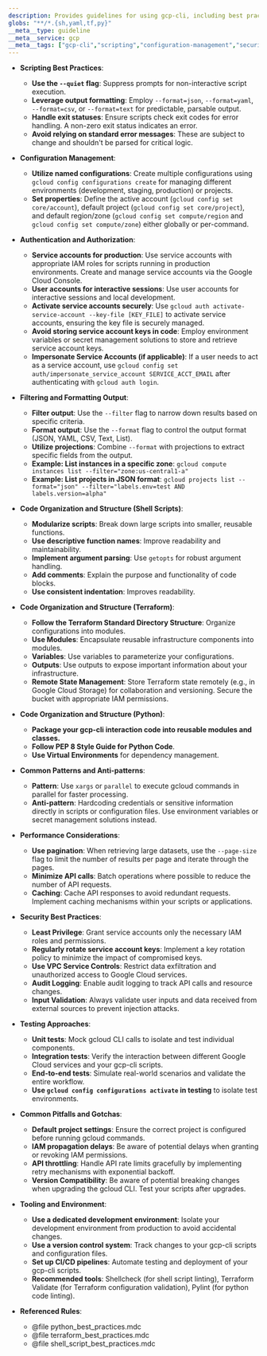 ```yaml
---
description: Provides guidelines for using gcp-cli, including best practices for scripting, configuration management, security, and performance. Focuses on automation, predictable output, and secure authentication within Google Cloud environments.
globs: "**/*.{sh,yaml,tf,py}"
__meta__type: guideline
__meta__service: gcp
__meta__tags: ["gcp-cli","scripting","configuration-management","security","automation"]
---
```

- **Scripting Best Practices**:
  - **Use the `--quiet` flag**: Suppress prompts for non-interactive script execution.
  - **Leverage output formatting**: Employ `--format=json`, `--format=yaml`, `--format=csv`, or `--format=text` for predictable, parsable output.
  - **Handle exit statuses**: Ensure scripts check exit codes for error handling. A non-zero exit status indicates an error.
  - **Avoid relying on standard error messages**: These are subject to change and shouldn't be parsed for critical logic.

- **Configuration Management**:
  - **Utilize named configurations**: Create multiple configurations using `gcloud config configurations create` for managing different environments (development, staging, production) or projects.
  - **Set properties**: Define the active account (`gcloud config set core/account`), default project (`gcloud config set core/project`), and default region/zone (`gcloud config set compute/region` and `gcloud config set compute/zone`) either globally or per-command.

- **Authentication and Authorization**:
  - **Service accounts for production**: Use service accounts with appropriate IAM roles for scripts running in production environments. Create and manage service accounts via the Google Cloud Console.
  - **User accounts for interactive sessions**: Use user accounts for interactive sessions and local development.
  - **Activate service accounts securely**: Use `gcloud auth activate-service-account --key-file [KEY_FILE]` to activate service accounts, ensuring the key file is securely managed.
  - **Avoid storing service account keys in code**: Employ environment variables or secret management solutions to store and retrieve service account keys.
  - **Impersonate Service Accounts (if applicable)**: If a user needs to act as a service account, use `gcloud config set auth/impersonate_service_account SERVICE_ACCT_EMAIL` after authenticating with `gcloud auth login`.

- **Filtering and Formatting Output**:
  - **Filter output**: Use the `--filter` flag to narrow down results based on specific criteria.
  - **Format output**: Use the `--format` flag to control the output format (JSON, YAML, CSV, Text, List).
  - **Utilize projections**: Combine `--format` with projections to extract specific fields from the output.
  - **Example: List instances in a specific zone**: `gcloud compute instances list --filter="zone:us-central1-a"`
  - **Example: List projects in JSON format**: `gcloud projects list --format="json" --filter="labels.env=test AND labels.version=alpha"`

- **Code Organization and Structure (Shell Scripts)**:
  - **Modularize scripts**: Break down large scripts into smaller, reusable functions.
  - **Use descriptive function names**: Improve readability and maintainability.
  - **Implement argument parsing**: Use `getopts` for robust argument handling.
  - **Add comments**: Explain the purpose and functionality of code blocks.
  - **Use consistent indentation**: Improves readability.

- **Code Organization and Structure (Terraform)**:
  - **Follow the Terraform Standard Directory Structure**: Organize configurations into modules.
  - **Use Modules**: Encapsulate reusable infrastructure components into modules.
  - **Variables**: Use variables to parameterize your configurations.
  - **Outputs**: Use outputs to expose important information about your infrastructure.
  - **Remote State Management**: Store Terraform state remotely (e.g., in Google Cloud Storage) for collaboration and versioning. Secure the bucket with appropriate IAM permissions.

- **Code Organization and Structure (Python)**:
  - **Package your gcp-cli interaction code into reusable modules and classes.**
  - **Follow PEP 8 Style Guide for Python Code**.
  - **Use Virtual Environments** for dependency management.

- **Common Patterns and Anti-patterns**:
  - **Pattern**: Use `xargs` or `parallel` to execute gcloud commands in parallel for faster processing.
  - **Anti-pattern**: Hardcoding credentials or sensitive information directly in scripts or configuration files. Use environment variables or secret management solutions instead.

- **Performance Considerations**:
  - **Use pagination**: When retrieving large datasets, use the `--page-size` flag to limit the number of results per page and iterate through the pages.
  - **Minimize API calls**: Batch operations where possible to reduce the number of API requests.
  - **Caching**: Cache API responses to avoid redundant requests. Implement caching mechanisms within your scripts or applications.

- **Security Best Practices**:
  - **Least Privilege**: Grant service accounts only the necessary IAM roles and permissions.
  - **Regularly rotate service account keys**: Implement a key rotation policy to minimize the impact of compromised keys.
  - **Use VPC Service Controls**: Restrict data exfiltration and unauthorized access to Google Cloud services.
  - **Audit Logging**: Enable audit logging to track API calls and resource changes.
  - **Input Validation**: Always validate user inputs and data received from external sources to prevent injection attacks.

- **Testing Approaches**:
  - **Unit tests**: Mock gcloud CLI calls to isolate and test individual components.
  - **Integration tests**: Verify the interaction between different Google Cloud services and your gcp-cli scripts.
  - **End-to-end tests**: Simulate real-world scenarios and validate the entire workflow.
  - **Use `gcloud config configurations activate` in testing** to isolate test environments.

- **Common Pitfalls and Gotchas**:
  - **Default project settings**: Ensure the correct project is configured before running gcloud commands.
  - **IAM propagation delays**: Be aware of potential delays when granting or revoking IAM permissions.
  - **API throttling**: Handle API rate limits gracefully by implementing retry mechanisms with exponential backoff.
  - **Version Compatibility**: Be aware of potential breaking changes when upgrading the gcloud CLI. Test your scripts after upgrades.

- **Tooling and Environment**:
  - **Use a dedicated development environment**: Isolate your development environment from production to avoid accidental changes.
  - **Use a version control system**: Track changes to your gcp-cli scripts and configuration files.
  - **Set up CI/CD pipelines**: Automate testing and deployment of your gcp-cli scripts.
  - **Recommended tools**: Shellcheck (for shell script linting), Terraform Validate (for Terraform configuration validation), Pylint (for python code linting).

- **Referenced Rules**:
  - @file python_best_practices.mdc
  - @file terraform_best_practices.mdc
  - @file shell_script_best_practices.mdc